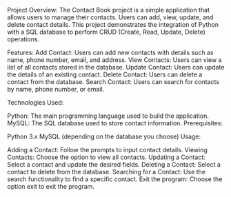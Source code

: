 Project Overview: The Contact Book project is a simple application that allows users to manage their contacts. Users can add, view, update, and delete contact details. This project demonstrates the integration of Python with a SQL database to perform CRUD (Create, Read, Update, Delete) operations.

Features: Add Contact: Users can add new contacts with details such as name, phone number, email, and address. View Contacts: Users can view a list of all contacts stored in the database. Update Contact: Users can update the details of an existing contact. Delete Contact: Users can delete a contact from the database. Search Contact: Users can search for contacts by name, phone number, or email.

Technologies Used:

Python: The main programming language used to build the application.
MySQL: The SQL database used to store contact information.
Prerequisites:

Python 3.x
MySQL (depending on the database you choose)
Usage:

Adding a Contact: Follow the prompts to input contact details.
Viewing Contacts: Choose the option to view all contacts.
Updating a Contact: Select a contact and update the desired fields.
Deleting a Contact: Select a contact to delete from the database.
Searching for a Contact: Use the search functionality to find a specific contact.
Exit the program: Choose the option exit to exit the program.
